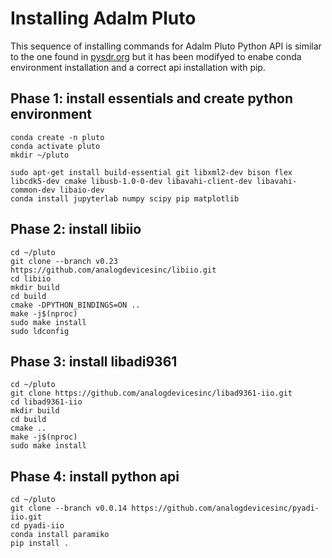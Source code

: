 # Installing Adalm Pluto

This sequence of installing commands for Adalm Pluto Python API is similar to the one found in [pysdr.org](https://pysdr.org/content/pluto.html) but it has been modifyed to enabe conda environment installation and a correct api installation with pip.


## Phase 1: install essentials and create python environment

```
conda create -n pluto
conda activate pluto
mkdir ~/pluto

sudo apt-get install build-essential git libxml2-dev bison flex libcdk5-dev cmake libusb-1.0-0-dev libavahi-client-dev libavahi-common-dev libaio-dev
conda install jupyterlab numpy scipy pip matplotlib
```

## Phase 2: install libiio

```
cd ~/pluto
git clone --branch v0.23 https://github.com/analogdevicesinc/libiio.git
cd libiio
mkdir build
cd build
cmake -DPYTHON_BINDINGS=ON ..
make -j$(nproc)
sudo make install
sudo ldconfig
```

## Phase 3: install libadi9361

```
cd ~/pluto
git clone https://github.com/analogdevicesinc/libad9361-iio.git
cd libad9361-iio
mkdir build
cd build
cmake ..
make -j$(nproc)
sudo make install
```

## Phase 4: install python api


```
cd ~/pluto
git clone --branch v0.0.14 https://github.com/analogdevicesinc/pyadi-iio.git
cd pyadi-iio
conda install paramiko
pip install .
```